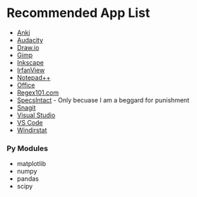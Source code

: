 # Recommended App List

<ul>
  <li><a href="https://apps.ankiweb.net/index.html" target="_blank">Anki</a></li>
  <li><a href="https://www.audacityteam.org/" target="_blank">Audacity</a></li>
  <li><a href="https://www.drawio.com/" target="_blank">Draw.io</a></li>
  <li><a href="https://www.gimp.org/" target="_blank">Gimp</a></li>
  <li><a href=https://inkscape.org/"" target="_blank">Inkscape</a></li> 
  <li><a href="https://www.irfanview.com/" target="_blank">IrfanView</a></li>
  <li><a href="https://notepad-plus-plus.org/" target="_blank">Notepad++</a></li>
  <li><a href="https://www.office.com/" target="_blank">Office</a></li>
  <li><a href="https://regex101.com/" target="_blank">Regex101.com</a></li>
   <li><a href="https://www.wbdg.org/dod/specsintact/software/download" target="_blank">SpecsIntact</a> - Only becuase I am a beggard for punishment</li> 
  <li><a href="https://www.techsmith.com/screen-capture.html" target="_blank">Snagit</a></li>
  <li><a href="https://visualstudio.microsoft.com/" target="_blank">Visual Studio</a></li>
  <li><a href="https://code.visualstudio.com/" target="_blank">VS Code</a></li>
  <li><a href="https://windirstat.net/" target="_blank">Windirstat</a></li>
</ul>


### Py Modules

<ul>
  <li>matplotlib</li>
  <li>numpy</li>
  <li>pandas</li>
  <li>scipy</li>
</ul>
